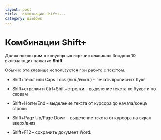 ```yaml
---
layout: post
title:  Комбинации Shift+...
category: Windows
---
```


# Комбинации Shift+


Далее поговорим о популярных горячих клавишах Виндовс 10 включающих нажатие **Shift** .

Обычно эта клавиша используется при работе с текстом.
 
- Shift+текст или Caps Lock (вкл./выкл.) – печать прописных букв
	
- Shift+стрелки и Ctrl+Shift+стрелки – выделение текста по букве и по словам
	
- Shift+Home/End – выделение текста от курсора до начала/конца строки
	
- Shift+Page Up/Page Down – выделение текста от курсора на экран вверх/вниз
	
- Shift+F12 – сохранить документ Word.
